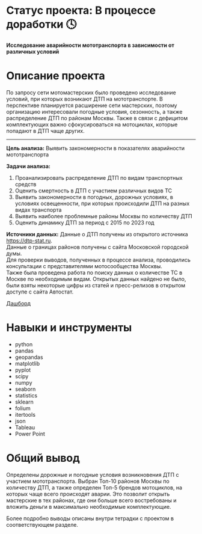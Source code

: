 # Статус проекта: В процессе доработки 🕓

**Исследование аварийности мототранспорта в зависимости от различных условий**

# Описание проекта

По запросу сети мотомастерских было проведено исследование условий, при которых возникают ДТП на мототранспорте. В перспективе планируется расширение сети мастерских, поэтому организацию интересовали погодные условия, сезонность, а также распределение ДТП по районам Москвы. Также в связи с дефицитом комплектующих важно сфокусироваться на мотоциклах, которые попадают в ДТП чаще других.
_______________________________________________________________________________________________________________________________________________________________________________________________


**Цель анализа:** Выявить закономерности в показателях аварийности мототранспорта

**Задачи анализа:** 
1. Проанализировать распределение ДТП по видам транспортных средств
2. Оценить смертность в ДТП с участием различных видов ТС
3. Выявить закономерности в погодных, дорожных условиях, в условиях освещенности, при которых происходили ДТП на разных видах транспорта
4. Выявить наиболее проблемные районы Москвы по количеству ДТП
5. Оценить динамику ДТП за период с 2015 по 2023 год

**Источники данных:**
Данные о ДТП получены из открытого источника https://dtp-stat.ru.  
Данные о границах районов получены с сайта Московской городской думы.  
Для проверки выводов, полученных в процессе анализа, проводились консультации с представителями мотосообщества Москвы.  
Также была проведена работа по поиску данных о количестве ТС в Москве по необходимым видам. Открытых данных найдено не было, были взяты некоторые цифры из статей и пресс-релизов в открытом доступе с сайта Автостат.


[Дашборд](https://public.tableau.com/app/profile/eve.black4144/viz/Motopartsdash/Dashboard2?publish=yes)

# Навыки и инструменты
* python
* pandas
* geopandas
* matplotlib
* pyplot
* scipy
* numpy
* seaborn
* statistics
* sklearn
* folium
* itertools
* json
* Tableau
* Power Point

# Общий вывод

Определены дорожные и погодные условия возникновения ДТП с участием мототранспорта.
Выбран Топ-10 районов Москвы по количеству ДТП, а также определен Топ-5 брендов мотоциклов, на которых чаще всего происходят аварии. Это позволит открыть мастерские в тех районах, где они больше всего востребованы и вложить деньги в максимально необходимые комплектующие.

Более подробно выводы описаны внутри тетрадки с проектом в соответствующем разделе.
